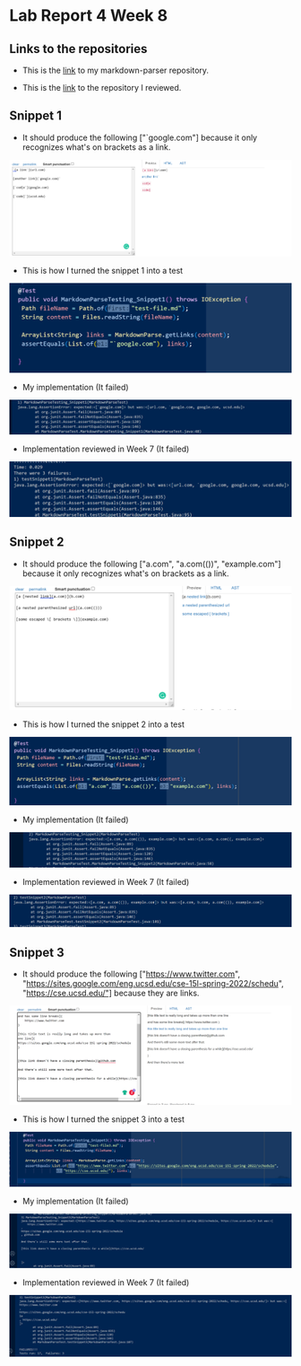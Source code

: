 # Lab Report 4 Week 8

## Links to the repositories
- This is the [link](https://github.com/aaamarque/markdown-parser) to my markdown-parser repository.

- This is the [link](https://github.com/canitry/markdown-parser) to the repository I reviewed.

## Snippet 1 
- It should produce the following ["`google.com"] because it only recognizes what's on brackets as a link.

![Screenshot 1](Screenshot%20(608).png)

- This is how I turned the snippet 1 into a test

![Screenshot 2](Screenshot%20(609).png)

- My implementation (It failed)

![Screenshot 3](Screenshot%20(610).png)

- Implementation reviewed in Week 7 (It failed)

![Screenshot 4](Screenshot%20(611).png)

## Snippet 2

- It should produce the following ["a.com", "a.com(())", "example.com"] because it only recognizes what's on brackets as a link.

![Screenshot 1](Screenshot%20(612).png)

- This is how I turned the snippet 2 into a test

![Screenshot 2](Screenshot%20(613).png)

- My implementation (It failed)

![Screenshot 3](Screenshot%20(614).png)

- Implementation reviewed in Week 7 (It failed)

![Screenshot 4](Screenshot%20(615).png)

## Snippet 3

- It should produce the following ["https://www.twitter.com", "https://sites.google.com/eng.ucsd.edu/cse-15l-spring-2022/schedu", "https://cse.ucsd.edu/"] because they are links.

![Screenshot 1](Screenshot%20(616).png)

- This is how I turned the snippet 3 into a test

![Screenshot 2](Screenshot%20(617).png)

- My implementation (It failed)

![Screenshot 3](Screenshot%20(618).png)

- Implementation reviewed in Week 7 (It failed)

![Screenshot 4](Screenshot%20(619).png)


















